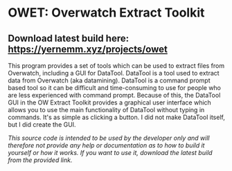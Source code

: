 # OWET: Overwatch Extract Toolkit
## Download latest build here: https://yernemm.xyz/projects/owet

This program provides a set of tools which can be used to extract files from Overwatch, including a GUI for DataTool. DataTool is a tool used to extract data from Overwatch (aka datamining). DataTool is a command prompt based tool so it can be difficult and time-consuming to use for people who are less experienced with command prompt. Because of this, the DataTool GUI in the OW Extract Toolkit provides a graphical user interface which allows you to use the main functionality of DataTool without typing in commands. It's as simple as clicking a button. I did not make DataTool itself, but I did create the GUI.

*This source code is intended to be used by the developer only and will therefore not provide any help or documentation as to how to build it yourself or how it works. If you want to use it, download the latest build from the provided link.*